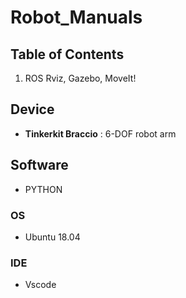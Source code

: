 # Robot_Manuals

## Table of Contents

1. ROS Rviz, Gazebo, MoveIt! 

## Device

+ **Tinkerkit Braccio** : 6-DOF robot arm

## Software

+ PYTHON

### OS

+ Ubuntu 18.04
### IDE

+ Vscode 
